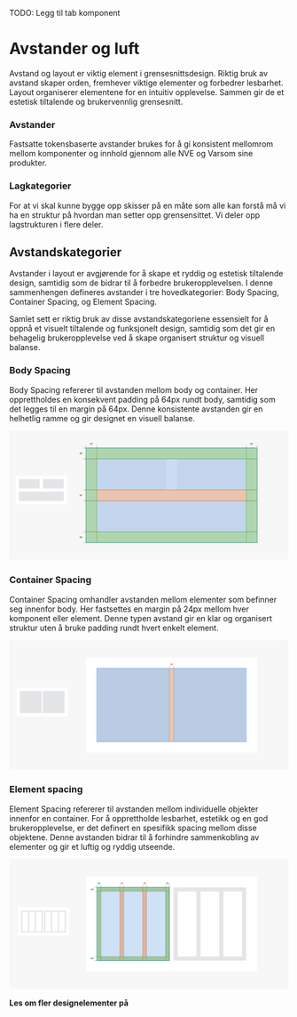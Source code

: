 <PageHeader title="Avstander og luft" imagePath="avstander og luft" pageLevel=1></PageHeader>
TODO: Legg til tab komponent


# Avstander og luft

Avstand og layout er viktig element i grensesnittsdesign. Riktig bruk av avstand skaper orden, fremhever viktige elementer og forbedrer lesbarhet. Layout organiserer elementene for en intuitiv opplevelse. Sammen gir de et estetisk tiltalende og brukervennlig grensesnitt.

### Avstander
Fastsatte tokensbaserte avstander brukes for å gi konsistent mellomrom mellom komponenter og innhold gjennom alle NVE og Varsom sine produkter.

### Lagkategorier
For at vi skal kunne bygge opp skisser på en måte som alle kan forstå må vi ha en struktur på hvordan man setter opp grensensittet. Vi deler opp lagstrukturen i flere deler.

## Avstandskategorier
Avstander i layout er avgjørende for å skape et ryddig og estetisk tiltalende design, samtidig som de bidrar til å forbedre brukeropplevelsen. I denne sammenhengen defineres avstander i tre hovedkategorier: Body Spacing, Container Spacing, og Element Spacing.

Samlet sett er riktig bruk av disse avstandskategoriene essensielt for å oppnå et visuelt tiltalende og funksjonelt design, samtidig som det gir en behagelig brukeropplevelse ved å skape organisert struktur og visuell balanse.

### Body Spacing
Body Spacing refererer til avstanden mellom body og container. Her opprettholdes en konsekvent padding på 64px rundt body, samtidig som det legges til en margin på 64px. Denne konsistente avstanden gir en helhetlig ramme og gir designet en visuell balanse.

<img src="../../assets/images/bodyspacing.png" width="auto">

### Container Spacing
Container Spacing omhandler avstanden mellom elementer som befinner seg innenfor body. Her fastsettes en margin på 24px mellom hver komponent eller element. Denne typen avstand gir en klar og organisert struktur uten å bruke padding rundt hvert enkelt element.

<img src="../../assets/images/containerspacing.png" width="auto">

### Element spacing
Element Spacing refererer til avstanden mellom individuelle objekter innenfor en container. For å opprettholde lesbarhet, estetikk og en god brukeropplevelse, er det definert en spesifikk spacing mellom disse objektene. Denne avstanden bidrar til å forhindre sammenkobling av elementer og gir et luftig og ryddig utseende.

<img src="../../assets/images/elementspacing.png" width="auto">







**Les om fler designelementer på**
<LinkButton URL="https://nve.frontify.com/" text="Profil og primitiver" :openInNewTab="true"/>
